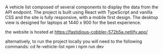 A vehicle list composed of several components to display the data from the API endpoint.
The project is built using React with TypeScript and vanilla CSS and the site is fully responsive, with a mobile first design. The desktop view is designed for laptops at 1440 x 900 for the best experience.

the website is hosted at https://fastidious-cobbler-572b5a.netlify.app/

alternatively, to run the project locally you will need to the following commands:
cd fe-vehicle-list
npm i
npm run dev
